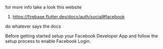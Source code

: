 for more info take a look this website

1. https://firebase.flutter.dev/docs/auth/social#facebook

do whatever says the docs

Before getting started setup your
Facebook Developer App and follow the setup process to enable Facebook Login.